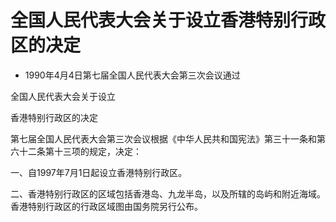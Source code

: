 # 全国人民代表大会关于设立香港特别行政区的决定

- 1990年4月4日第七届全国人民代表大会第三次会议通过

<!-- INFO END -->

全国人民代表大会关于设立

香港特别行政区的决定

第七届全国人民代表大会第三次会议根据《中华人民共和国宪法》第三十一条和第六十二条第十三项的规定，决定：

一、自1997年7月1日起设立香港特别行政区。

二、香港特别行政区的区域包括香港岛、九龙半岛，以及所辖的岛屿和附近海域。香港特别行政区的行政区域图由国务院另行公布。
